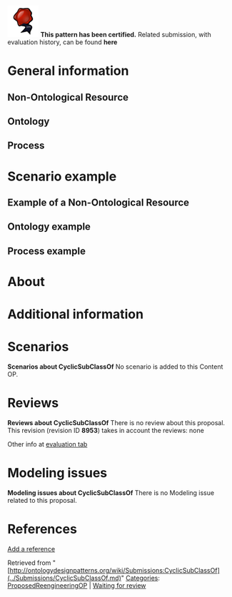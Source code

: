 [![](../images/thumb/b/b5/Certified.png/70px-Certified.png)](../Image/Certified.png.md "Certified.png") __This pattern has been certified.__
Related submission, with evaluation history, can be found __here__





#  General information


  




##  Non-Ontological Resource


  




##  Ontology


  




##  Process


  




#  Scenario example


  




##  Example of a Non-Ontological Resource


  




##  Ontology example


  




##  Process example


  




#  About


#  Additional information


#  Scenarios



__Scenarios about CyclicSubClassOf__
No scenario is added to this Content OP.




#  Reviews



__Reviews about CyclicSubClassOf__
There is no review about this proposal.
This revision (revision ID __8953__) takes in account the reviews: none


Other info at [evaluation tab](http://ontologydesignpatterns.org/wiki/index.php?title=Submissions:CyclicSubClassOf&action=evaluation "http://ontologydesignpatterns.org/wiki/index.php?title=Submissions:CyclicSubClassOf&action=evaluation")




  




#  Modeling issues



__Modeling issues about CyclicSubClassOf__
There is no Modeling issue related to this proposal.




  




#  References


[Add a reference](index.php@title=Odp%253AAdd_reference&subject=../Submissions/CyclicSubClassOf.md "http://ontologydesignpatterns.org/wiki/index.php?title=Odp:Add_reference&subject=Submissions%3ACyclicSubClassOf")


  






Retrieved from "[http://ontologydesignpatterns.org/wiki/Submissions:CyclicSubClassOf](../Submissions/CyclicSubClassOf.md)"
 [Categories](http://ontologydesignpatterns.org/wiki/Special:Categories "Special:Categories"): [ProposedReengineeringOP](../Category/ProposedReengineeringOP.md "Category:ProposedReengineeringOP") | [Waiting for review](../Category/Waiting_for_review.md "Category:Waiting for review")